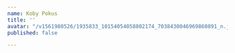 ```yaml
---
name: Koby Pokus
title: ''
avatar: "/v1561980526/1935833_10154054058802174_7038430046969860891_n.jpg"
published: false

---
```

